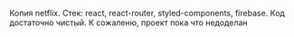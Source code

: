 Копия netflix. Стек: react, react-router, styled-components, firebase. Код достаточно чистый. К сожаленю, проект пока что недоделан
